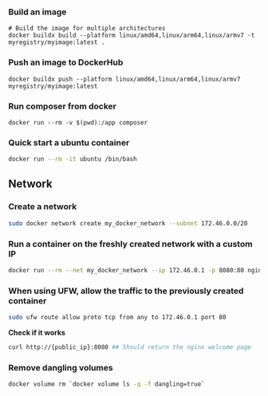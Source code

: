 ### Build an image
```
# Build the image for multiple architectures
docker buildx build --platform linux/amd64,linux/arm64,linux/armv7 -t myregistry/myimage:latest .
```

### Push an image to DockerHub
```
docker buildx push --platform linux/amd64,linux/arm64,linux/armv7 myregistry/myimage:latest
```

### Run composer from docker
```
docker run --rm -v $(pwd):/app composer
```

### Quick start a ubuntu container
```bash
docker run --rm -it ubuntu /bin/bash
```

## Network
### Create a network
```bash
sudo docker network create my_docker_network --subnet 172.46.0.0/20
```
### Run a container on the freshly created network with a custom IP
```bash
docker run --rm --net my_docker_network --ip 172.46.0.1 -p 8080:80 nginx
```
### When using UFW, allow the traffic to the previously created container
```bash
sudo ufw route allow proto tcp from any to 172.46.0.1 port 80
```
**Check if it works**
```bash
curl http://{public_ip}:8080 ## Should return the nginx welcome page
```
### Remove dangling volumes
```bash
docker volume rm `docker volume ls -q -f dangling=true`
```
